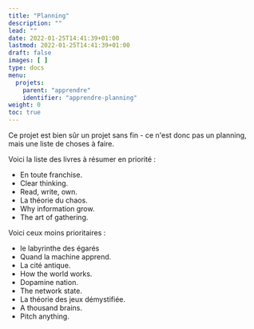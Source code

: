```yaml
---
title: "Planning"
description: ""
lead: ""
date: 2022-01-25T14:41:39+01:00
lastmod: 2022-01-25T14:41:39+01:00
draft: false
images: [ ]
type: docs
menu:
  projets:
    parent: "apprendre"
    identifier: "apprendre-planning"
weight: 0
toc: true
---
```


Ce projet est bien sûr un projet sans fin - ce n'est donc pas un planning, mais une liste de choses à faire.

Voici la liste des livres à résumer en priorité :

- En toute franchise.
- Clear thinking.
- Read, write, own.
- La théorie du chaos.
- Why information grow.
- The art of gathering.

Voici ceux moins prioritaires :

- le labyrinthe des égarés
- Quand la machine apprend.
- La cité antique.
- How the world works.
- Dopamine nation.
- The network state.
- La théorie des jeux démystifiée.
- A thousand brains.
- Pitch anything.